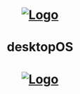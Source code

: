 
<h1 align="center">
  <a href="https://github.com/desktopOS/desktopOS/"><img src="https://media.discordapp.net/attachments/921011982465896518/1035531694159183973/logo.png?width=200&height=200" alt="Logo"></a>
</h1>

<h1 align="center">desktopOS</h1>

<h1 align="center">
  <a href="https://github.com/desktopOS/desktopOS/"><img src="https://media.discordapp.net/attachments/921011982465896518/1035523207744208996/Screenshot_20221028_185902.png" alt="Logo"></a>
</h1>


